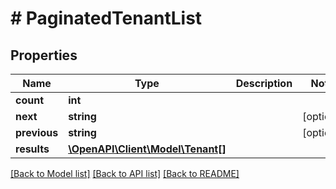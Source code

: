 # # PaginatedTenantList

## Properties

Name | Type | Description | Notes
------------ | ------------- | ------------- | -------------
**count** | **int** |  |
**next** | **string** |  | [optional]
**previous** | **string** |  | [optional]
**results** | [**\OpenAPI\Client\Model\Tenant[]**](Tenant.md) |  |

[[Back to Model list]](../../README.md#models) [[Back to API list]](../../README.md#endpoints) [[Back to README]](../../README.md)
